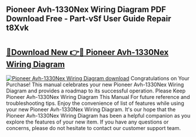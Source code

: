## Pioneer Avh-1330Nex Wiring Diagram PDF Download Free - Part-vSf User Guide Repair t8Xvk

# <h2><a href="http://dfi7bxd.blite.top/?on=Pioneer+Avh-1330Nex+Wiring+Diagram">🔗Download New 👉🔴 Pioneer Avh-1330Nex Wiring Diagram</a></h2>

[![Pioneer Avh-1330Nex Wiring Diagram download](https://i.imgur.com/lujVjoI.png)](http://dfi7bxd.blite.top/?on=Pioneer+Avh-1330Nex+Wiring+Diagram)
Congratulations on Your Purchase! This manual celebrates your new Pioneer Avh-1330Nex Wiring Diagram and provides a roadmap to its successful operation. Please Keep Pioneer Avh-1330Nex Wiring Diagram This Manual For future reference and troubleshooting tips. Enjoy the convenience of list of features while using your new Pioneer Avh-1330Nex Wiring Diagram. It's our hope that the Pioneer Avh-1330Nex Wiring Diagram has been a helpful companion as you explore the features of your new item. If you have any questions or concerns, please do not hesitate to contact our customer support team.
